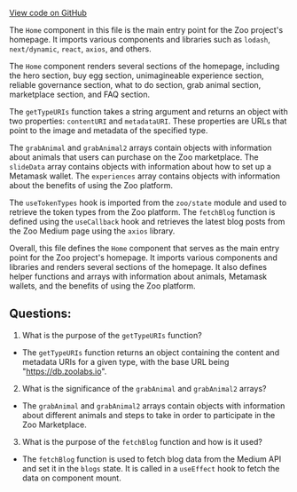[View code on GitHub](zoo-labs/zoo/blob/master/core/src/pages/home/index.tsx)

The `Home` component in this file is the main entry point for the Zoo project's homepage. It imports various components and libraries such as `lodash`, `next/dynamic`, `react`, `axios`, and others. 

The `Home` component renders several sections of the homepage, including the hero section, buy egg section, unimagineable experience section, reliable governance section, what to do section, grab animal section, marketplace section, and FAQ section. 

The `getTypeURIs` function takes a string argument and returns an object with two properties: `contentURI` and `metadataURI`. These properties are URLs that point to the image and metadata of the specified type. 

The `grabAnimal` and `grabAnimal2` arrays contain objects with information about animals that users can purchase on the Zoo marketplace. The `slideData` array contains objects with information about how to set up a Metamask wallet. The `experiences` array contains objects with information about the benefits of using the Zoo platform. 

The `useTokenTypes` hook is imported from the `zoo/state` module and used to retrieve the token types from the Zoo platform. The `fetchBlog` function is defined using the `useCallback` hook and retrieves the latest blog posts from the Zoo Medium page using the `axios` library. 

Overall, this file defines the `Home` component that serves as the main entry point for the Zoo project's homepage. It imports various components and libraries and renders several sections of the homepage. It also defines helper functions and arrays with information about animals, Metamask wallets, and the benefits of using the Zoo platform.
## Questions: 
 1. What is the purpose of the `getTypeURIs` function?
- The `getTypeURIs` function returns an object containing the content and metadata URIs for a given type, with the base URL being "https://db.zoolabs.io".

2. What is the significance of the `grabAnimal` and `grabAnimal2` arrays?
- The `grabAnimal` and `grabAnimal2` arrays contain objects with information about different animals and steps to take in order to participate in the Zoo Marketplace.

3. What is the purpose of the `fetchBlog` function and how is it used?
- The `fetchBlog` function is used to fetch blog data from the Medium API and set it in the `blogs` state. It is called in a `useEffect` hook to fetch the data on component mount.